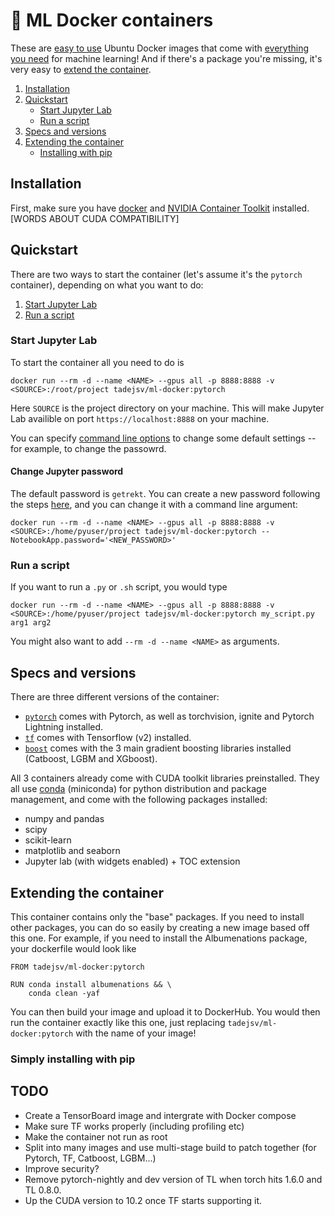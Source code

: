 # 🐋 ML Docker containers

These are [easy to use](#quickstart) Ubuntu Docker images that come with [everything you need](#specs-and-versions) for machine learning! And if there's a package you're missing, it's very easy to [extend the container](#extending-the-container).


1. [Installation](#installation)
2. [Quickstart](#quickstart)
    - [Start Jupyter Lab](#start-jupyter-lab)
    - [Run a script](#run-a-script)
4. [Specs and versions](#spec-and-versions)
5. [Extending the container](#extending-the-container)
    - [Installing with pip](#installing-with-pip)


## Installation

First, make sure you have [docker](https://docs.docker.com/engine/install/) and [NVIDIA Container Toolkit](https://github.com/NVIDIA/nvidia-docker) installed. [WORDS ABOUT CUDA COMPATIBILITY]

## Quickstart

There are two ways to start the container (let's assume it's the `pytorch` container), depending on what you want to do:

1. [Start Jupyter Lab](#start-jupyter-lab)
2. [Run a script](#run-a-script)

### Start Jupyter Lab

To start the container all you need to do is

```
docker run --rm -d --name <NAME> --gpus all -p 8888:8888 -v <SOURCE>:/root/project tadejsv/ml-docker:pytorch
```

Here `SOURCE` is the project directory on your machine. This will make Jupyter Lab availible on port `https://localhost:8888` on your machine.

You can specify [command line options](https://jupyter-notebook.readthedocs.io/en/stable/config.html) to change some default settings -- for example, to change the passowrd.

#### Change Jupyter password

The default password is `getrekt`. You can create a new password following the steps [here](https://jupyter-notebook.readthedocs.io/en/stable/public_server.html#preparing-a-hashed-password), and you can change it with a command line argument:

```
docker run --rm -d --name <NAME> --gpus all -p 8888:8888 -v <SOURCE>:/home/pyuser/project tadejsv/ml-docker:pytorch --NotebookApp.password='<NEW_PASSWORD>'
```

### Run a script

If you want to run a `.py` or `.sh` script, you would type

```
docker run --rm -d --name <NAME> --gpus all -p 8888:8888 -v <SOURCE>:/home/pyuser/project tadejsv/ml-docker:pytorch my_script.py arg1 arg2
```

You might also want to add ``--rm -d --name <NAME>`` as arguments.

## Specs and versions

There are three different versions of the container:
- [`pytorch`]() comes with Pytorch, as well as torchvision, ignite and Pytorch Lightning installed.
- [`tf`]() comes with Tensorflow (v2) installed.
- [`boost`]() comes with the 3 main gradient boosting libraries installed (Catboost, LGBM and XGboost).

All 3 containers already come with CUDA toolkit libraries preinstalled. They all use [conda](https://docs.conda.io/en/latest/conda.html) (miniconda) for python distribution and package management, and come with the following packages installed:
- numpy and pandas
- scipy
- scikit-learn
- matplotlib and seaborn
- Jupyter lab (with widgets enabled) + TOC extension



## Extending the container

This container contains only the "base" packages. If you need to install other packages, you can do so easily by creating a new image based off this one. For example, if you need to install the Albumenations package, your dockerfile would look like

```docker
FROM tadejsv/ml-docker:pytorch

RUN conda install albumenations && \
    conda clean -yaf
```

You can then build your image and upload it to DockerHub. You would then run the container exactly like this one, just replacing `tadejsv/ml-docker:pytorch` with the name of your image!

### Simply installing with pip



## TODO

- Create a TensorBoard image and intergrate with Docker compose
- Make sure TF works properly (including profiling etc)
- Make the container not run as root
- Split into many images and use multi-stage build to patch together (for Pytorch, TF, Catboost, LGBM...)
- Improve security?
- Remove pytorch-nightly and dev version of TL when torch hits 1.6.0 and TL 0.8.0.
- Up the CUDA version to 10.2 once TF starts supporting it.